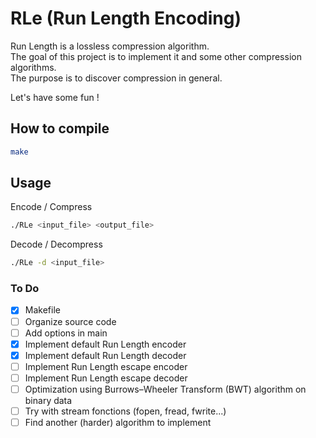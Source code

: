 # RLe (Run Length Encoding)
Run Length is a lossless compression algorithm.  
The goal of this project is to implement it and some other compression algorithms.  
The purpose is to discover compression in general.

Let's have some fun !

## How to compile
```sh
make
```

## Usage
Encode / Compress
```sh
./RLe <input_file> <output_file>
```

Decode / Decompress
```sh
./RLe -d <input_file>
```

### To Do
- [x] Makefile
- [ ] Organize source code
- [ ] Add options in main
- [x] Implement default Run Length encoder
- [x] Implement default Run Length decoder
- [ ] Implement Run Length escape encoder
- [ ] Implement Run Length escape decoder
- [ ] Optimization using Burrows–Wheeler Transform (BWT) algorithm on binary data
- [ ] Try with stream fonctions (fopen, fread, fwrite...)
- [ ] Find another (harder) algorithm to implement
